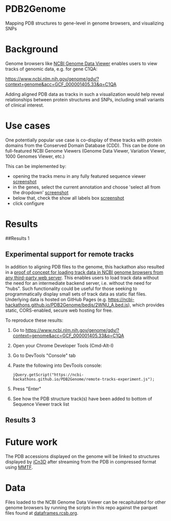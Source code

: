 # PDB2Genome
Mapping PDB structures to gene-level in genome browsers, and visualizing SNPs

# Background
Genome browsers like [NCBI Genome Data Viewer](https://www.ncbi.nlm.nih.gov/genome/gdv/help/) enables users to view tracks of genomic data, e.g. for gene C1QA: 

https://www.ncbi.nlm.nih.gov/genome/gdv/?context=genome&acc=GCF_000001405.33&q=C1QA

Adding aligned PDB data as tracks in such a visualization would help reveal relationships between protein structures and SNPs, including small variants of clinical interest.

# Use cases

One potentially popular use case is co-display of these tracks with protein domains from the Conserved Domain Database (CDD).  This can be done on full-featured NCBI Genome Viewers (Genome Data Viewer, Variation Viewer, 1000 Genomes Viewer, etc.)

This can be implemented by:

* opening the tracks menu in any fully featured sequence viewer [screenshot](https://github.com/NCBI-Hackathons/PDB2Genome/blob/master/Screen%20Shot%202016-07-09%20at%2011.03.37%20PM.png)
* in the genes, select the current annotation and choose 'select all from the dropdown' [screenshot](https://github.com/NCBI-Hackathons/PDB2Genome/blob/master/Screen%20Shot%202016-07-10%20at%2012.11.33%20AM.png)
* below that, check the show all labels box [screenshot](https://github.com/NCBI-Hackathons/PDB2Genome/blob/master/Screen%20Shot%202016-07-10%20at%2012.22.14%20AM.png)
* click configure

# Results

##Results 1

## Experimental support for remote tracks 
In addition to aligning PDB files to the genome, this hackathon also resulted in a [proof of concept for loading track data in NCBI genome browsers from any third-party web server](https://github.com/NCBI-Hackathons/PDB2Genome/blob/master/src/js/remote-tracks-experiment.js).  This enables users to load track data without the need for an intermediate backend server, i.e. without the need for "hubs".  Such functionality could be useful for those seeking to programmatically display small sets of track data as static flat files.  Underlying data is hosted on GitHub Pages (e.g. https://ncbi-hackathons.github.io/PDB2Genome/bedjs/2WNU_A.bed.js), which provides static, CORS-enabled, secure web hosting for free.

To reproduce these results:

1.  Go to https://www.ncbi.nlm.nih.gov/genome/gdv/?context=genome&acc=GCF_000001405.33&q=C1QA
2.  Open your Chrome Developer Tools (Cmd-Alt-I)
3.  Go to DevTools "Console" tab
4.  Paste the following into DevTools console:

    `jQuery.getScript("https://ncbi-hackathons.github.io/PDB2Genome/remote-tracks-experiment.js");`
5.  Press "Enter"
6.  See how the PDB structure track(s) have been added to bottom of Sequence Viewer track list

## Results 3

# Future work
The PDB accessions displayed on the genome will be linked to structures displayed by [iCn3D](http://www.ncbi.nlm.nih.gov/Structure/icn3d/icn3d.html) after streaming from the PDB in compressed format using [MMTF](http://mmtf.rcsb.org/).  

# Data

Files loaded to the NCBI Genome Data Viewer can be recapitulated for other genome browsers by running the scripts in this repo against the parquet files found at [dataframes.rcsb.org](https://github.com/rcsb/dataframes).

